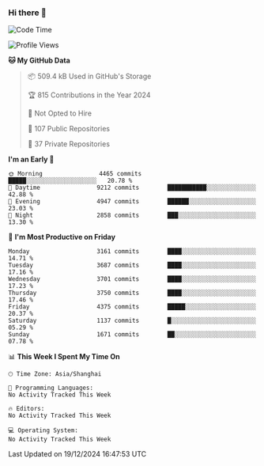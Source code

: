 ### Hi there 👋

<!--
**qbosen/qbosen** is a ✨ _special_ ✨ repository because its `README.md` (this file) appears on your GitHub profile.

Here are some ideas to get you started:

- 🔭 I’m currently working on ...
- 🌱 I’m currently learning ...
- 👯 I’m looking to collaborate on ...
- 🤔 I’m looking for help with ...
- 💬 Ask me about ...
- 📫 How to reach me: ...
- 😄 Pronouns: ...
- ⚡ Fun fact: ...
-->

<!--START_SECTION:waka-->
![Code Time](http://img.shields.io/badge/Code%20Time-2%2C111%20hrs%2036%20mins-blue)

![Profile Views](http://img.shields.io/badge/Profile%20Views-0-blue)

**🐱 My GitHub Data** 

> 📦 509.4 kB Used in GitHub's Storage 
 > 
> 🏆 815 Contributions in the Year 2024
 > 
> 🚫 Not Opted to Hire
 > 
> 📜 107 Public Repositories 
 > 
> 🔑 37 Private Repositories 
 > 
**I'm an Early 🐤** 

```text
🌞 Morning                4465 commits        █████░░░░░░░░░░░░░░░░░░░░   20.78 % 
🌆 Daytime                9212 commits        ███████████░░░░░░░░░░░░░░   42.88 % 
🌃 Evening                4947 commits        ██████░░░░░░░░░░░░░░░░░░░   23.03 % 
🌙 Night                  2858 commits        ███░░░░░░░░░░░░░░░░░░░░░░   13.30 % 
```
📅 **I'm Most Productive on Friday** 

```text
Monday                   3161 commits        ████░░░░░░░░░░░░░░░░░░░░░   14.71 % 
Tuesday                  3687 commits        ████░░░░░░░░░░░░░░░░░░░░░   17.16 % 
Wednesday                3701 commits        ████░░░░░░░░░░░░░░░░░░░░░   17.23 % 
Thursday                 3750 commits        ████░░░░░░░░░░░░░░░░░░░░░   17.46 % 
Friday                   4375 commits        █████░░░░░░░░░░░░░░░░░░░░   20.37 % 
Saturday                 1137 commits        █░░░░░░░░░░░░░░░░░░░░░░░░   05.29 % 
Sunday                   1671 commits        ██░░░░░░░░░░░░░░░░░░░░░░░   07.78 % 
```


📊 **This Week I Spent My Time On** 

```text
🕑︎ Time Zone: Asia/Shanghai

💬 Programming Languages: 
No Activity Tracked This Week

🔥 Editors: 
No Activity Tracked This Week

💻 Operating System: 
No Activity Tracked This Week
```


 Last Updated on 19/12/2024 16:47:53 UTC
<!--END_SECTION:waka-->
